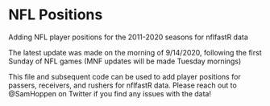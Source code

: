 # NFL Positions
Adding NFL player positions for the 2011-2020 seasons for nflfastR data

The latest update was made on the morning of 9/14/2020, following the first Sunday of NFL games (MNF updates will be made Tuesday mornings)

This file and subsequent code can be used to add player positions for passers, receivers, and rushers for nflfastR data. Please reach out to @SamHoppen on Twitter if you find any issues with the data!
